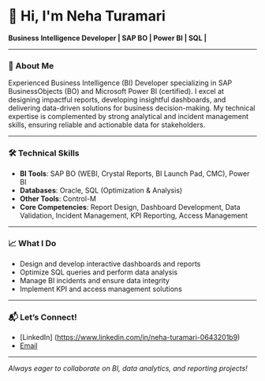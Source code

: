 # 👋 Hi, I'm Neha Turamari

**Business Intelligence Developer | SAP BO | Power BI | SQL |**

---

### 💼 About Me

Experienced Business Intelligence (BI) Developer specializing in SAP BusinessObjects (BO) and Microsoft Power BI (certified). I excel at designing impactful reports, developing insightful dashboards, and delivering data-driven solutions for business decision-making. My technical expertise is complemented by strong analytical and incident management skills, ensuring reliable and actionable data for stakeholders.

---

### 🛠️ Technical Skills

- **BI Tools**: SAP BO (WEBI, Crystal Reports, BI Launch Pad, CMC), Power BI
- **Databases**: Oracle, SQL (Optimization & Analysis)
- **Other Tools**: Control-M
- **Core Competencies**: Report Design, Dashboard Development, Data Validation, Incident Management, KPI Reporting, Access Management

---

### 📈 What I Do

- Design and develop interactive dashboards and reports
- Optimize SQL queries and perform data analysis
- Manage BI incidents and ensure data integrity
- Implement KPI and access management solutions

---

### 📬 Let’s Connect!

- [LinkedIn] (https://www.linkedin.com/in/neha-turamari-0643201b9)
- [Email](mailto:nehaturamari@gmail.com)

---

_Always eager to collaborate on BI, data analytics, and reporting projects!_

<!--
**NehaTuramari/NehaTuramari** is a ✨ _special_ ✨ repository because its `README.md` (this file) appears on your GitHub profile.

Here are some ideas to get you started:

- 🔭 I’m currently working on ...
- 🌱 I’m currently learning ...
- 👯 I’m looking to collaborate on ...
- 🤔 I’m looking for help with ...
- 💬 Ask me about ...
- 📫 How to reach me: ...
- 😄 Pronouns: ...
- ⚡ Fun fact: ...
-->
